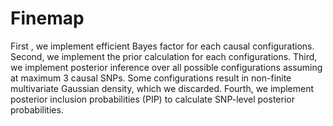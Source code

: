 # Finemap
First , we implement efficient Bayes factor for each causal configurations. 
Second, we implement the prior calculation for each configurations. 
Third, we implement posterior inference over all possible configurations assuming at maximum 3 causal SNPs. Some configurations result in non-finite multivariate Gaussian density, which
we discarded.
Fourth, we implement posterior inclusion probabilities (PIP) to calculate SNP-level posterior probabilities.

